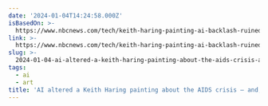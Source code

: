 ```yaml
---
date: '2024-01-04T14:24:58.000Z'
isBasedOn: >-
  https://www.nbcnews.com/tech/keith-haring-painting-ai-backlash-ruined-meaning-rcna131974
link: >-
  https://www.nbcnews.com/tech/keith-haring-painting-ai-backlash-ruined-meaning-rcna131974
slug: >-
  2024-01-04-ai-altered-a-keith-haring-painting-about-the-aids-crisis-and-for-some-r
tags:
  - ai
  - art
title: 'AI altered a Keith Haring painting about the AIDS crisis — and, for some, r'
---
```


